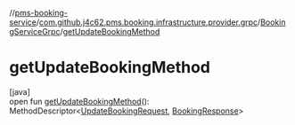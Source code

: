 //[pms-booking-service](../../../index.md)/[com.github.j4c62.pms.booking.infrastructure.provider.grpc](../index.md)/[BookingServiceGrpc](index.md)/[getUpdateBookingMethod](get-update-booking-method.md)

# getUpdateBookingMethod

[java]\
open fun [getUpdateBookingMethod](get-update-booking-method.md)(): MethodDescriptor&lt;[UpdateBookingRequest](../-update-booking-request/index.md), [BookingResponse](../-booking-response/index.md)&gt;
